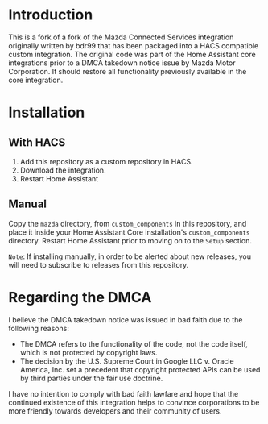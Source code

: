 
# Introduction
This is a fork of a fork of the Mazda Connected Services integration originally written by bdr99 that has been packaged into a HACS compatible custom integration. The original code was part of the Home Assistant core integrations prior to a DMCA takedown notice issue by Mazda Motor Corporation.  It should restore all functionality previously available in the core integration.

# Installation

## With HACS

1. Add this repository as a custom repository in HACS.
2. Download the integration.
3. Restart Home Assistant

## Manual
Copy the `mazda` directory, from `custom_components` in this repository,
and place it inside your Home Assistant Core installation's `custom_components` directory. Restart Home Assistant prior to moving on to the `Setup` section.

`Note`: If installing manually, in order to be alerted about new releases, you will need to subscribe to releases from this repository.

# Regarding the DMCA
I believe the DMCA takedown notice was issued in bad faith due to the following reasons:
- The DMCA refers to the functionality of the code, not the code itself, which is not protected by copyright laws.
- The decision by the U.S. Supreme Court in Google LLC v. Oracle America, Inc. set a precedent that copyright protected APIs can be used by third parties under the fair use doctrine.

I have no intention to comply with bad faith lawfare and hope that the continued existence of this integration helps to convince corporations to be more friendly towards developers and their community of users.
